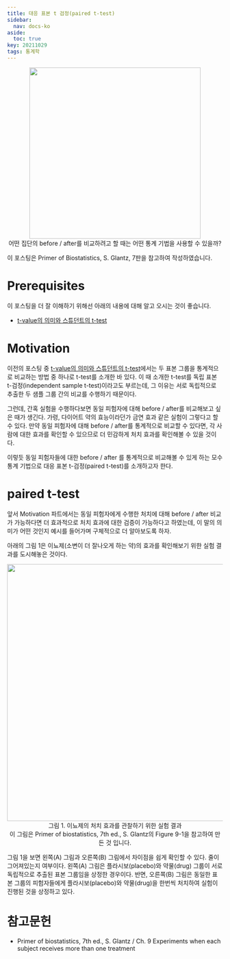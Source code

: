 ```yaml
---
title: 대응 표본 t 검정(paired t-test)
sidebar:
  nav: docs-ko
aside:
  toc: true
key: 20211029
tags: 통계학
---
```


<p align = "center">
  <img width = "400" src = "https://raw.githubusercontent.com/angeloyeo/angeloyeo.github.io/master/pics/2021-10-29-paired_t_test/pic0.png">
  <br>
  어떤 집단의 before / after를 비교하려고 할 때는 어떤 통계 기법을 사용할 수 있을까?
</p>

이 포스팅은 Primer of Biostatistics, S. Glantz, 7판을 참고하여 작성하였습니다.

# Prerequisites

이 포스팅을 더 잘 이해하기 위해선 아래의 내용에 대해 알고 오시는 것이 좋습니다.

* [t-value의 의미와 스튜던트의 t-test](https://angeloyeo.github.io/2020/02/13/Students_t_test.html)

# Motivation

이전의 포스팅 중 [t-value의 의미와 스튜던트의 t-test](https://angeloyeo.github.io/2020/02/13/Students_t_test.html)에서는 두 표본 그룹을 통계적으로 비교하는 방법 중 하나로 t-test를 소개한 바 있다. 이 때 소개한 t-test를 독립 표본 t-검정(independent sample t-test)이라고도 부르는데, 그 이유는 서로 독립적으로 추출한 두 샘플 그룹 간의 비교를 수행하기 때문이다.

그런데, 간혹 실험을 수행하다보면 동일 피험자에 대해 before / after를 비교해보고 싶은 때가 생긴다. 가령, 다이어트 약의 효능이라던가 금연 효과 같은 실험이 그렇다고 할 수 있다. 만약 동일 피험자에 대해 before / after를 통계적으로 비교할 수 있다면, 각 사람에 대한 효과를 확인할 수 있으므로 더 민감하게 처치 효과를 확인해볼 수 있을 것이다.

이렇듯 동일 피험자들에 대한 before / after 를 통계적으로 비교해볼 수 있게 하는 모수 통계 기법으로 대응 표본 t-검정(paired t-test)를 소개하고자 한다.

# paired t-test

앞서 Motivation 파트에서는 동일 피험자에게 수행한 처치에 대해 before / after 비교가 가능하다면 더 효과적으로 처치 효과에 대한 검증이 가능하다고 하였는데, 이 말의 의미가 어떤 것인지 예시를 들어가며 구체적으로 더 알아보도록 하자.

아래의 그림 1은 이뇨제(소변이 더 잘나오게 하는 약)의 효과를 확인해보기 위한 실험 결과를 도시해놓은 것이다.

<p align = "center">
  <img width = "600" src = "https://raw.githubusercontent.com/angeloyeo/angeloyeo.github.io/master/pics/2021-10-29-paired_t_test/pic1.png">
  <br>
  그림 1. 이뇨제의 처치 효과를 관찰하기 위한 실험 결과
  <br>
  이 그림은 Primer of biostatistics, 7th ed., S. Glantz의 Figure 9-1을 참고하여 만든 것 입니다.
</p>

그림 1을 보면 왼쪽(A) 그림과 오른쪽(B) 그림에서 차이점을 쉽게 확인할 수 있다. 줄이 그어져있는지 여부이다. 왼쪽(A) 그림은 플라시보(placebo)와 약물(drug) 그룹이 서로 독립적으로 추출된 표본 그룹임을 상정한 경우이다. 반면, 오른쪽(B) 그림은 동일한 표본 그룹의 피험자들에게 플라시보(placebo)와 약물(drug)을 한번씩 처치하여 실험이 진행된 것을 상정하고 있다.



# 참고문헌

* Primer of biostatistics, 7th ed., S. Glantz / Ch. 9 Experiments when each subject receives more than one treatment